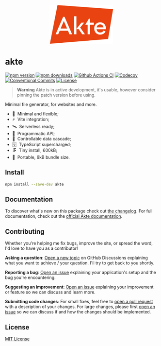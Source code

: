<p align="center">
	<a href="https://akte.js.org">
		<img src="./docs/public/logo.svg" alt="Akte logo" height="128" />
	</a>
</p>

# akte

[![npm version][npm-version-src]][npm-version-href]
[![npm downloads][npm-downloads-src]][npm-downloads-href]
[![Github Actions CI][github-actions-ci-src]][github-actions-ci-href]
[![Codecov][codecov-src]][codecov-href]
[![Conventional Commits][conventional-commits-src]][conventional-commits-href]
[![License][license-src]][license-href]

> **Warning**
> Akte is in active development, it's usable, however consider pinning the patch version before using.

Minimal file generator, for websites and more.

- 🚕 &nbsp;Minimal and flexible;
- ⚡ &nbsp;Vite integration;
- 🛰 &nbsp;Serverless ready;
- 🎹 &nbsp;Programmatic API;
- 🌊 &nbsp;Controllable data cascade;
- 🈂 &nbsp;TypeScript supercharged;
- 🗜 &nbsp;Tiny install, 600kB;
- 💼 &nbsp;Portable, 6kB bundle size.

## Install

```bash
npm install --save-dev akte
```

## Documentation

To discover what's new on this package check out [the changelog][changelog]. For full documentation, check out the [official Akte documentation][documentation].

## Contributing

Whether you're helping me fix bugs, improve the site, or spread the word, I'd love to have you as a contributor!

**Asking a question**: [Open a new topic][repo-question] on GitHub Discussions explaining what you want to achieve / your question. I'll try to get back to you shortly.

**Reporting a bug**: [Open an issue][repo-bug-report] explaining your application's setup and the bug you're encountering.

**Suggesting an improvement**: [Open an issue][repo-feature-request] explaining your improvement or feature so we can discuss and learn more.

**Submitting code changes**: For small fixes, feel free to [open a pull request][repo-pull-requests] with a description of your changes. For large changes, please first [open an issue][repo-feature-request] so we can discuss if and how the changes should be implemented.

<!-- For more clarity on this project and its structure you can also check out the detailed [CONTRIBUTING.md][contributing] document. -->

## License

[MIT License][license]

<!-- Links -->

[documentation]: https://akte.js.org
[changelog]: ./CHANGELOG.md
[contributing]: ./CONTRIBUTING.md
[license]: ./LICENSE
[repo-question]: https://github.com/lihbr/akte/discussions
[repo-bug-report]: https://github.com/lihbr/akte/issues/new?assignees=&labels=bug&template=bug_report.md&title=
[repo-feature-request]: https://github.com/lihbr/akte/issues/new?assignees=&labels=enhancement&template=feature_request.md&title=
[repo-pull-requests]: https://github.com/lihbr/akte/pulls

<!-- Badges -->

[npm-version-src]: https://img.shields.io/npm/v/akte/latest.svg
[npm-version-href]: https://npmjs.com/package/akte
[npm-downloads-src]: https://img.shields.io/npm/dm/akte.svg
[npm-downloads-href]: https://npmjs.com/package/akte
[github-actions-ci-src]: https://github.com/lihbr/akte/workflows/ci/badge.svg
[github-actions-ci-href]: https://github.com/lihbr/akte/actions?query=workflow%3Aci
[codecov-src]: https://img.shields.io/codecov/c/github/lihbr/akte.svg
[codecov-href]: https://codecov.io/gh/lihbr/akte
[conventional-commits-src]: https://img.shields.io/badge/Conventional%20Commits-1.0.0-yellow.svg
[conventional-commits-href]: https://conventionalcommits.org
[license-src]: https://img.shields.io/npm/l/akte.svg
[license-href]: https://npmjs.com/package/akte
